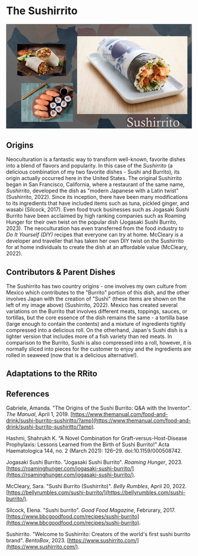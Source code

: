 # The Sushirrito

![](./db5.jpg)

## Origins

Neoculturation is a fantastic way to transform well-known, favorite dishes into a blend of flavors and popularity. 
In this case of the *Sushirrito* (a delicious combination of my two favorite dishes - Sushi and Burrito), its origin actually occurred here in the United States. 
The original Sushirrito began in San Francisco, California, where a restaurant of the same name, *Sushirrito*, developed the dish as "modern Japanese with a Latin twist" (Sushirrito, 2022). 
Since its inception, there have been many modifications to its ingredients that have included items such as tuna, pickled ginger, and wasabi (Silcock, 2017). 
Even food truck businesses such as Jogasaki Sushi Burrito have been acclaimed by high ranking companies such as Roaming Hunger for their own twist on the popular dish (Jogasaki Sushi Burrito, 2023). 
The neoculturation has even transferred from the food industry to *Do It Yourself (DIY)* recipes that everyone can try at home. 
McCleary is a developer and traveller that has taken her own DIY twist on the Sushirrito for at home individuals to create the dish at an affordable value (McCleary, 2022).

## Contributors & Parent Dishes

The Sushirrito has two country origins - one involves my own culture from Mexico which contributes to the "Burrito" portion of this dish, and the other involves Japan with the creation of "Sushi" (these items are shown on the left of my image above) (Sushirrito, 2022). 
Mexico has created several variations on the Burrito that involves different meats, toppings, sauces, or tortillas, but the core essence of the dish remains the same - a tortilla base (large enough to contain the contents) and a mixture of ingredients tightly compressed into a delicious roll. 
On the otherhand, Japan's Sushi dish is a lighter version that includes more of a fish variety than red meats. 
In comparison to the Burrito, Sushi is also compressed into a roll, however, it is normally sliced into pieces for the customer to enjoy and the ingredients are rolled in seaweed (now that is a delicious alternative!).

## Adaptations to the RRito



## References

Gabriele, Amanda. "The Origins of the Sushi Burrito: Q&A with the Inventor". *The Manual*, April 1, 2019. [https://www.themanual.com/food-and-drink/sushi-burrito-sushiritto/?amp](https://www.themanual.com/food-and-drink/sushi-burrito-sushiritto/?amp).

Hashmi, Shahrukh K. “A Novel Combination for Graft-versus-Host-Disease Prophylaxis: Lessons Learned from the Birth of Sushi Burrito!” Acta Haematologica 144, no. 2 (March 2021): 126–29. doi:10.1159/000508742.

Jogasaki Sushi Burrito. "Jogasaki Sushi Burrito". *Roaming Hunger*, 2023. [https://roaminghunger.com/jogasaki-sushi-burrito/](https://roaminghunger.com/jogasaki-sushi-burrito/).

McCleary, Sara. "Sushi Burrito (Sushirrito)". *Belly Rumbles*, April 20, 2022. [https://bellyrumbles.com/sushi-burrito/](https://bellyrumbles.com/sushi-burrito/).

Silcock, Elena. "Sushi burrito". *Good Food Magazine*, Februrary, 2017. [https://www.bbcgoodfood.com/recipes/sushi-burrito](https://www.bbcgoodfood.com/recipes/sushi-burrito).

Sushirrito. "Welcome to Sushirrito: Creators of the world's first sushi burrito brand". *BentoBox*, 2023. [https://www.sushirrito.com/](https://www.sushirrito.com/).
